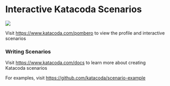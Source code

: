 # Interactive Katacoda Scenarios

[![](http://shields.katacoda.com/katacoda/pombero/count.svg)](https://www.katacoda.com/pombero "Get your profile on Katacoda.com")

Visit https://www.katacoda.com/pombero to view the profile and interactive scenarios

### Writing Scenarios
Visit https://www.katacoda.com/docs to learn more about creating Katacoda scenarios

For examples, visit https://github.com/katacoda/scenario-example
